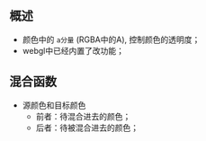 ## 概述

* 颜色中的 `a分量` (RGBA中的A), 控制颜色的透明度；
* webgl中已经内置了改功能；

## 混合函数

* 源颜色和目标颜色
  - 前者：待混合进去的颜色；
  - 后者：待被混合进去的颜色；
